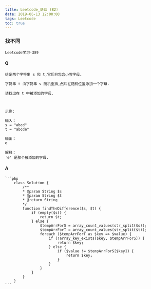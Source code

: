 ```yaml
---
title: Leetcode_基础 (82)
date: 2019-06-13 12:00:00
tags: Leetcode
toc: true
---
```


### 找不同
    Leetcode学习-389

<!-- more -->

#### Q
    给定两个字符串 s 和 t,它们只包含小写字母.

    字符串 t 由字符串 s 随机重排,然后在随机位置添加一个字母.

    请找出在 t 中被添加的字母.

     

    示例:

    输入：
    s = "abcd"
    t = "abcde"

    输出：
    e

    解释：
    'e' 是那个被添加的字母.

#### A
    ```php
        class Solution {
            /**
            * @param String $s
            * @param String $t
            * @return String
            */
            function findTheDifference($s, $t) {
                if (empty($s)) {
                    return $t;
                } else {
                    $tempArrForS = array_count_values(str_split($s));
                    $tempArrForT = array_count_values(str_split($t));
                    foreach ($tempArrForT as $key => $value) {
                        if (!array_key_exists($key, $tempArrForS)) {
                            return $key;
                        } else {
                            if ($value != $tempArrForS[$key]) {
                                return $key;
                            }
                        }
                    }
                }
            }
        }
    ```
